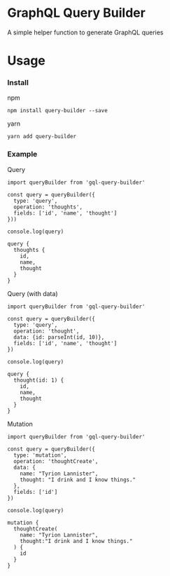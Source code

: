 # GraphQL Query Builder
A simple helper function to generate GraphQL queries

# Usage
### Install

npm

`npm install query-builder --save`

yarn

`yarn add query-builder`

### Example

Query
```
import queryBuilder from 'gql-query-builder'

const query = queryBuilder({
  type: 'query',
  operation: 'thoughts',
  fields: ['id', 'name', 'thought']
}))

console.log(query)

query {
  thoughts {
    id,
    name,
    thought
  }
}
```

Query (with data)
```
import queryBuilder from 'gql-query-builder'

const query = queryBuilder({
  type: 'query',
  operation: 'thought',
  data: {id: parseInt(id, 10)},
  fields: ['id', 'name', 'thought']
})

console.log(query)

query {
  thought(id: 1) {
    id,
    name,
    thought
  }
}
```

Mutation
```
import queryBuilder from 'gql-query-builder'

const query = queryBuilder({
  type: 'mutation', 
  operation: 'thoughtCreate', 
  data: { 
    name: "Tyrion Lannister", 
    thought: "I drink and I know things." 
  }, 
  fields: ['id']
})

console.log(query)

mutation {
  thoughtCreate(
    name: "Tyrion Lannister", 
    thought:"I drink and I know things."
  ) {
    id
  }
}
```

